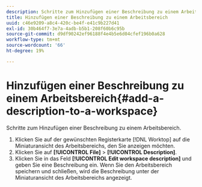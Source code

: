 ```yaml
---
description: Schritte zum Hinzufügen einer Beschreibung zu einem Arbeitsbereich.
title: Hinzufügen einer Beschreibung zu einem Arbeitsbereich
uuid: c46e9209-a8c4-420c-be4f-e41c9b227d41
exl-id: 30b464f7-3e7a-4adb-b5b1-208f60b6c95b
source-git-commit: d9df90242ef96188f4e4b5e6d04cfef196b0a628
workflow-type: tm+mt
source-wordcount: '66'
ht-degree: 19%

---
```


# Hinzufügen einer Beschreibung zu einem Arbeitsbereich{#add-a-description-to-a-workspace}

Schritte zum Hinzufügen einer Beschreibung zu einem Arbeitsbereich.

1. Klicken Sie auf der gewünschten Registerkarte [!DNL Worktop] auf die Miniaturansicht des Arbeitsbereichs, den Sie anzeigen möchten.
1. Klicken Sie auf **[!UICONTROL File]** > **[!UICONTROL Description]**.
1. Klicken Sie in das Feld **[!UICONTROL Edit workspace description]** und geben Sie eine Beschreibung ein.
Wenn Sie den Arbeitsbereich speichern und schließen, wird die Beschreibung unter der Miniaturansicht des Arbeitsbereichs angezeigt.

